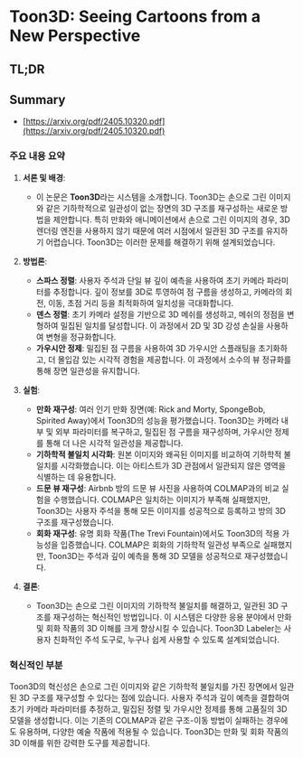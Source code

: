 # Toon3D: Seeing Cartoons from a New Perspective
## TL;DR
## Summary
- [https://arxiv.org/pdf/2405.10320.pdf](https://arxiv.org/pdf/2405.10320.pdf)

### 주요 내용 요약

1. **서론 및 배경**:
   - 이 논문은 **Toon3D**라는 시스템을 소개합니다. Toon3D는 손으로 그린 이미지와 같은 기하학적으로 일관성이 없는 장면의 3D 구조를 재구성하는 새로운 방법을 제안합니다. 특히 만화와 애니메이션에서 손으로 그린 이미지의 경우, 3D 렌더링 엔진을 사용하지 않기 때문에 여러 시점에서 일관된 3D 구조를 유지하기 어렵습니다. Toon3D는 이러한 문제를 해결하기 위해 설계되었습니다.

2. **방법론**:
   - **스파스 정렬**: 사용자 주석과 단일 뷰 깊이 예측을 사용하여 초기 카메라 파라미터를 추정합니다. 깊이 정보를 3D로 투영하여 점 구름을 생성하고, 카메라의 회전, 이동, 초점 거리 등을 최적화하여 일치성을 극대화합니다.
   - **덴스 정렬**: 초기 카메라 설정을 기반으로 3D 메쉬를 생성하고, 메쉬의 정점을 변형하여 밀집된 일치를 달성합니다. 이 과정에서 2D 및 3D 강성 손실을 사용하여 변형을 정규화합니다.
   - **가우시안 정제**: 밀집된 점 구름을 사용하여 3D 가우시안 스플래팅을 초기화하고, 더 몰입감 있는 시각적 경험을 제공합니다. 이 과정에서 소수의 뷰 정규화를 통해 장면 일관성을 유지합니다.

3. **실험**:
   - **만화 재구성**: 여러 인기 만화 장면(예: Rick and Morty, SpongeBob, Spirited Away)에서 Toon3D의 성능을 평가했습니다. Toon3D는 카메라 내부 및 외부 파라미터를 복구하고, 밀집된 점 구름을 재구성하며, 가우시안 정제를 통해 더 나은 시각적 일관성을 제공합니다.
   - **기하학적 불일치 시각화**: 원본 이미지와 왜곡된 이미지를 비교하여 기하학적 불일치를 시각화했습니다. 이는 아티스트가 3D 관점에서 일관되지 않은 영역을 식별하는 데 유용합니다.
   - **드문 뷰 재구성**: Airbnb 방의 드문 뷰 사진을 사용하여 COLMAP과의 비교 실험을 수행했습니다. COLMAP은 일치하는 이미지가 부족해 실패했지만, Toon3D는 사용자 주석을 통해 모든 이미지를 성공적으로 등록하고 방의 3D 구조를 재구성했습니다.
   - **회화 재구성**: 유명 회화 작품(The Trevi Fountain)에서도 Toon3D의 적용 가능성을 입증했습니다. COLMAP은 회화의 기하학적 일관성 부족으로 실패했지만, Toon3D는 주석과 깊이 예측을 통해 3D 모델을 성공적으로 재구성했습니다.

4. **결론**:
   - Toon3D는 손으로 그린 이미지의 기하학적 불일치를 해결하고, 일관된 3D 구조를 재구성하는 혁신적인 방법입니다. 이 시스템은 다양한 응용 분야에서 만화 및 회화 작품의 3D 이해를 크게 향상시킬 수 있습니다. Toon3D Labeler는 사용자 친화적인 주석 도구로, 누구나 쉽게 사용할 수 있도록 설계되었습니다.

### 혁신적인 부분
Toon3D의 혁신성은 손으로 그린 이미지와 같은 기하학적 불일치를 가진 장면에서 일관된 3D 구조를 재구성할 수 있다는 점에 있습니다. 사용자 주석과 깊이 예측을 결합하여 초기 카메라 파라미터를 추정하고, 밀집된 정렬 및 가우시안 정제를 통해 고품질의 3D 모델을 생성합니다. 이는 기존의 COLMAP과 같은 구조-이동 방법이 실패하는 경우에도 유용하며, 다양한 예술 작품에 적용될 수 있습니다. Toon3D는 만화 및 회화 작품의 3D 이해를 위한 강력한 도구를 제공합니다.